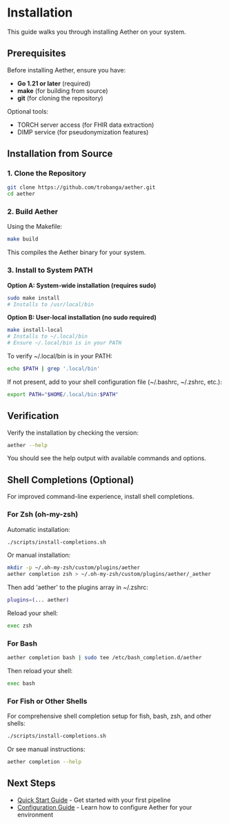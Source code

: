 # Installation

This guide walks you through installing Aether on your system.

## Prerequisites

Before installing Aether, ensure you have:

- **Go 1.21 or later** (required)
- **make** (for building from source)
- **git** (for cloning the repository)

Optional tools:
- TORCH server access (for FHIR data extraction)
- DIMP service (for pseudonymization features)

## Installation from Source

### 1. Clone the Repository

```bash
git clone https://github.com/trobanga/aether.git
cd aether
```

### 2. Build Aether

Using the Makefile:

```bash
make build
```

This compiles the Aether binary for your system.

### 3. Install to System PATH

**Option A: System-wide installation (requires sudo)**

```bash
sudo make install
# Installs to /usr/local/bin
```

**Option B: User-local installation (no sudo required)**

```bash
make install-local
# Installs to ~/.local/bin
# Ensure ~/.local/bin is in your PATH
```

To verify ~/.local/bin is in your PATH:

```bash
echo $PATH | grep '.local/bin'
```

If not present, add to your shell configuration file (~/.bashrc, ~/.zshrc, etc.):

```bash
export PATH="$HOME/.local/bin:$PATH"
```

## Verification

Verify the installation by checking the version:

```bash
aether --help
```

You should see the help output with available commands and options.

## Shell Completions (Optional)

For improved command-line experience, install shell completions.

### For Zsh (oh-my-zsh)

Automatic installation:

```bash
./scripts/install-completions.sh
```

Or manual installation:

```bash
mkdir -p ~/.oh-my-zsh/custom/plugins/aether
aether completion zsh > ~/.oh-my-zsh/custom/plugins/aether/_aether
```

Then add 'aether' to the plugins array in ~/.zshrc:

```bash
plugins=(... aether)
```

Reload your shell:

```bash
exec zsh
```

### For Bash

```bash
aether completion bash | sudo tee /etc/bash_completion.d/aether
```

Then reload your shell:

```bash
exec bash
```

### For Fish or Other Shells

For comprehensive shell completion setup for fish, bash, zsh, and other shells:

```bash
./scripts/install-completions.sh
```

Or see manual instructions:

```bash
aether completion --help
```

## Next Steps

- [Quick Start Guide](./quick-start.md) - Get started with your first pipeline
- [Configuration Guide](./configuration.md) - Learn how to configure Aether for your environment
